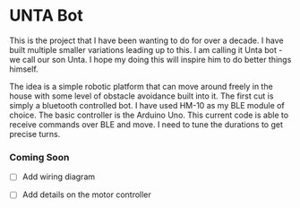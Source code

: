 # UNTA Bot

This is the project that I have been wanting to do for over a decade. I have built multiple smaller variations leading up to this. I am calling it Unta bot - we call our son Unta. I hope my doing this will inspire him to do better things himself.
 
 The idea is a simple robotic platform that can move around freely in the house with some level of obstacle avoidance built into it. The first cut is simply a bluetooth controlled bot. I have used HM-10 as my BLE module of choice. The basic controller is the Arduino Uno. This current code is able to receive commands over BLE and move. I need to tune the durations to get precise turns.
 
 ### Coming Soon
 
 -[ ] Add wiring diagram
 -[ ] Add details on the motor controller
 
